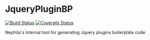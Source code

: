 JqueryPluginBP
==============
[![Build Status][travis-image]][travis-url] [![Coveralls Status][coveralls-image]][coveralls-url]

Nephila's internal tool for generating Jquery plugins boilerplate code

[travis-url]: https://travis-ci.org/nephila/jquerypluginbp
[travis-image]: http://img.shields.io/travis/nephila/jquerypluginbp.svg

[coveralls-url]: https://coveralls.io/r/nephila/jquerypluginbp
[coveralls-image]: http://img.shields.io/coveralls/nephila/jquerypluginbp/master.svg